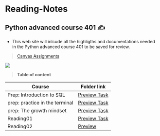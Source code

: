 # Reading-Notes
## Python advanced course 401 ✍️
- This web site will inlcude all the highligths and documentations needed in the Python advanced course 401 to be saved for review. 

> [Canvas Assignments](https://canvas.instructure.com/courses/4333667/assignments)

![](https://media.giphy.com/media/uB86ZyWQsnFSGYe2sA/giphy.gif)

> **Table of content**


| Course | Folder link |
| ----------- | ----------- |
| Prep: Introduction to SQL  | [Preview Task](https://github.com/dialaabulkhail/Reading-Notes/blob/main/intro_to_sql.md) |
| prep: practice in the terminal | [Preview Task](https://github.com/dialaabulkhail/Reading-Notes/blob/main/practice_in_terminal.md) |
| prep: The growth mindset | [Preview Task](https://github.com/dialaabulkhail/Reading-Notes/blob/main/the_growth_midset.md) |
| Reading01 | [Preview Task](https://github.com/dialaabulkhail/Reading-Notes/blob/main/Read_Class01.md) |
| Reading02 | [Preview](https://dialaabulkhail.github.io/Reading-Notes/Read_Class02.html) |
